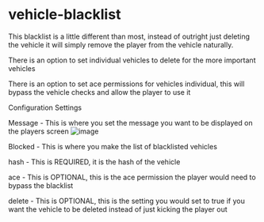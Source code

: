 # vehicle-blacklist

This blacklist is a little different than most, instead of outright just deleting the vehicle it will simply remove the player from the vehicle naturally.

There is an option to set individual vehicles to delete for the more important vehicles

There is an option to set ace permissions for vehicles individual, this will bypass the vehicle checks and allow the player to use it


Configuration Settings

Message - This is where you set the message you want to be displayed on the players screen
![image](https://github.com/GrandpaRex/vehicle-blacklist/assets/77104671/7bf89503-cd51-43de-a0cb-4f8feed1bad9)

Blocked - This is where you make the list of blacklisted vehicles

  hash - This is REQUIRED, it is the hash of the vehicle

  ace - This is OPTIONAL, this is the ace permission the player would need to bypass the blacklist

  delete - This is OPTIONAL, this is the setting you would set to true if you want the vehicle to be deleted instead of just kicking the player out
